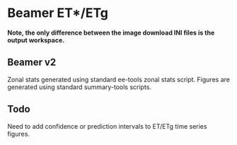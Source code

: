# Beamer ET*/ETg

**Note, the only difference between the image download INI files is the output workspace.**

## Beamer v2

Zonal stats generated using standard ee-tools zonal stats script.
Figures are generated using standard summary-tools scripts.

## Todo

Need to add confidence or prediction intervals to ET/ETg time series figures.
